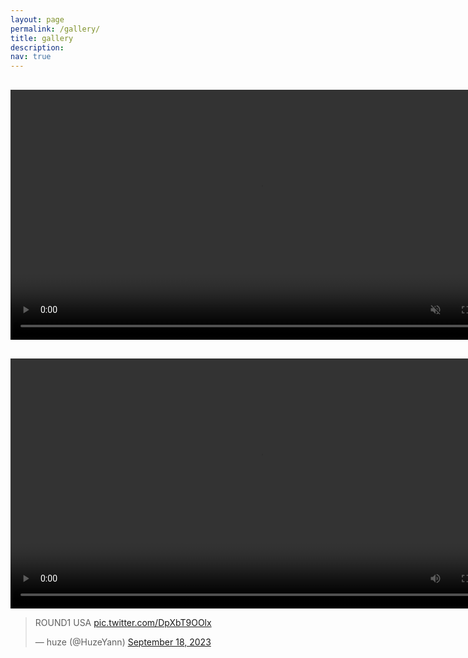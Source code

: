```yaml
---
layout: page
permalink: /gallery/
title: gallery
description: 
nav: true
---
```


<!-- <div>
<blockquote class="twitter-tweet" data-media-max-width="560"><p lang="ja" dir="ltr">天楽 <a href="https://t.co/HmCfZ90G0X">pic.twitter.com/HmCfZ90G0X</a></p>&mdash; huze (@HuzeYann) <a href="https://twitter.com/HuzeYann/status/1731538053867442298?ref_src=twsrc%5Etfw">December 4, 2023</a></blockquote> <script async src="https://platform.twitter.com/widgets.js" charset="utf-8"></script> 
</div> -->
<div style="margin-top:30px;">
<video width="800" controls muted autoplay loop>
  <source src="/assets/videos/sugerrush_x264.mp4" type="video/mp4">
</video>
</div>

<div style="margin-top:30px;">
<video width="800" controls>
  <source src="/assets/videos/akatsukiyoru_x264.mp4" type="video/mp4">
</video>
</div>

<div>
<blockquote class="twitter-tweet" data-media-max-width="560"><p lang="en" dir="ltr">ROUND1 USA <a href="https://t.co/DpXbT9OOlx">pic.twitter.com/DpXbT9OOlx</a></p>&mdash; huze (@HuzeYann) <a href="https://twitter.com/HuzeYann/status/1703628380778664323?ref_src=twsrc%5Etfw">September 18, 2023</a></blockquote> <script async src="https://platform.twitter.com/widgets.js" charset="utf-8"></script> 
</div>

<!-- <div>
<blockquote class="twitter-tweet"><p lang="ja" dir="ltr">もっと練習して、いつかバンドでやりたい<br><br>地球最後の告白を - kemu / MORE MORE JUMP！ × 巡音ルカ <a href="https://t.co/hl7NIbjYB9">pic.twitter.com/hl7NIbjYB9</a></p>&mdash; huze (@HuzeYann) <a href="https://twitter.com/HuzeYann/status/1703197259842695313?ref_src=twsrc%5Etfw">September 17, 2023</a></blockquote> <script async src="https://platform.twitter.com/widgets.js" charset="utf-8"></script> 
</div> -->

